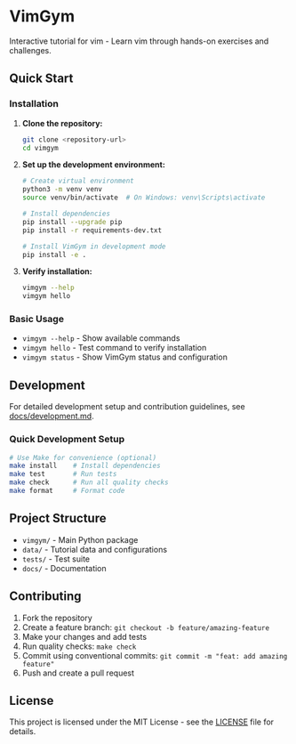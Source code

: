 # VimGym

Interactive tutorial for vim - Learn vim through hands-on exercises and challenges.

## Quick Start

### Installation

1. **Clone the repository:**
   ```bash
   git clone <repository-url>
   cd vimgym
   ```

2. **Set up the development environment:**
   ```bash
   # Create virtual environment
   python3 -m venv venv
   source venv/bin/activate  # On Windows: venv\Scripts\activate
   
   # Install dependencies
   pip install --upgrade pip
   pip install -r requirements-dev.txt
   
   # Install VimGym in development mode
   pip install -e .
   ```

3. **Verify installation:**
   ```bash
   vimgym --help
   vimgym hello
   ```

### Basic Usage

- `vimgym --help` - Show available commands
- `vimgym hello` - Test command to verify installation
- `vimgym status` - Show VimGym status and configuration

## Development

For detailed development setup and contribution guidelines, see [docs/development.md](docs/development.md).

### Quick Development Setup

```bash
# Use Make for convenience (optional)
make install    # Install dependencies
make test       # Run tests
make check      # Run all quality checks
make format     # Format code
```

## Project Structure

- `vimgym/` - Main Python package
- `data/` - Tutorial data and configurations
- `tests/` - Test suite
- `docs/` - Documentation

## Contributing

1. Fork the repository
2. Create a feature branch: `git checkout -b feature/amazing-feature`
3. Make your changes and add tests
4. Run quality checks: `make check`
5. Commit using conventional commits: `git commit -m "feat: add amazing feature"`
6. Push and create a pull request

## License

This project is licensed under the MIT License - see the [LICENSE](LICENSE) file for details.
